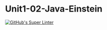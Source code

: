 # Unit1-02-Java-Einstein

[![GitHub's Super Linter](https://github.com/ICS4U-Programming-AidanH/Unit1-02-Java-Einstein/workflows/GitHub's%20Super%20Linter/badge.svg)](https://github.com/ICS4U-Programming-AidanH/Unit1-02-Java-Einstein/actions)

